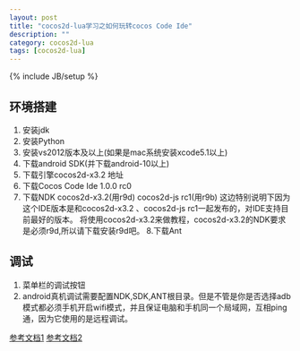 ```yaml
---
layout: post
title: "cocos2d-lua学习之如何玩转cocos Code Ide"
description: ""
category: cocos2d-lua
tags: [cocos2d-lua]
---
```

{% include JB/setup %}

## 环境搭建

 1. 安装jdk
 2. 安装Python
 3. 安装vs2012版本及以上(如果是mac系统安装xcode5.1以上)
 4. 下载android SDK(并下载android-10以上)
 5. 下载引擎cocos2d-x3.2 地址
 6. 下载Cocos Code Ide 1.0.0 rc0
 7. 下载NDK cocos2d-x3.2(用r9d)  cocos2d-js rc1(用r9b)
这边特别说明下因为这个IDE版本是和cocos2d-x3.2 、cocos2d-js rc1一起发布的，对IDE支持目前最好的版本。
将使用cocos2d-x3.2来做教程，cocos2d-x3.2的NDK要求是必须r9d,所以请下载安装r9d吧。
8.下载Ant


## 调试

 1. 菜单栏的调试按钮
 2. android真机调试需要配置NDK,SDK,ANT根目录。但是不管是你是否选择adb模式都必须手机开启wifi模式，并且保证电脑和手机同一个局域网，互相ping通，因为它使用的是远程调试。


[参考文档1](http://www.cocoachina.com/bbs/read.php?tid=215502)
[参考文档2](http://cn.cocos2d-x.org/tutorial/show?id=1172)

